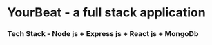# YourBeat  -   a full stack application
<h3>Tech Stack - Node js + Express js + React js + MongoDb</h3>
